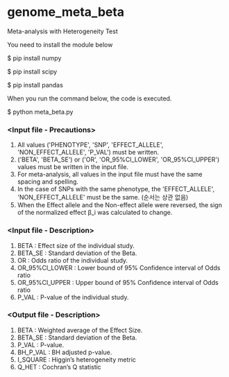# genome_meta_beta
Meta-analysis with Heterogeneity Test

You need to install the module below

$ pip install numpy

$ pip install scipy

$ pip install pandas

When you run the command below, the code is executed.

$ python meta_beta.py

### <Input file - Precautions>
1. All values ('PHENOTYPE', 'SNP', 'EFFECT_ALLELE', 'NON_EFFECT_ALLELE', 'P_VAL') must be written.
2. ('BETA', 'BETA_SE') or ('OR', 'OR_95%CI_LOWER', 'OR_95%CI_UPPER') values must be written in the input file.
3. For meta-analysis, all values in the input file must have the same spacing and spelling.
4. In the case of SNPs with the same phenotype, the 'EFFECT_ALLELE', 'NON_EFFECT_ALLELE' must be the same. (순서는 상관 없음)
5. When the Effect allele and the Non-effect allele were reversed, the sign of the normalized effect β_i was calculated to change.

### <Input file - Description>
1. BETA : Effect size of the individual study.
2. BETA_SE : Standard deviation of the Beta.
3. OR : Odds ratio of the individual study.
4. OR_95%CI_LOWER : Lower bound of 95% Confidence interval of Odds ratio
5. OR_95%CI_UPPER : Upper bound of 95% Confidence interval of Odds ratio  
6. P_VAL : P-value of the individual study.

### <Output file - Description>
1. BETA : Weighted average of the Effect Size.
2. BETA_SE : Standard deviation of the Beta.
3. P_VAL : P-value.
4. BH_P_VAL : BH adjusted p-value.
5. I_SQUARE : Higgin’s heterogeneity metric
6. Q_HET : Cochran’s Q statistic
